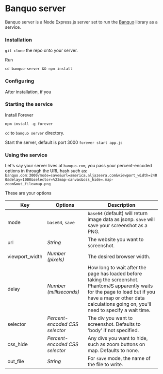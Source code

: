 # Banquo server

Banquo server is a Node Express.js server set to run the [Banquo](http://github.com/mhkeller/banquo) library as a service.

### Installation

`git clone` the repo onto your server.

Run

`cd banquo-server && npm install`

### Configuring

After installation, if you 


### Starting the service

Install Forever
````
npm install -g forever
````

`cd` to `banquo server` directory.

Start the server, default is port 3000
`forever start app.js`


### Using the service

Let's say your server lives at `banquo.com`, you pass your percent-encoded options in through the URL hash such as:
`banquo.com:3000/mode=save&url=america.aljazeera.com&viewport_width=2400&delay=1000&selector=%23map-canvas&css_hide=.map-zoom&out_file=map.png`

These are your options

Key | Options | Description
--- | --- | ---
mode | `base64`, `save` | `base64` (default) will return image data as jsonp. `save` will save your screenshot as a PNG.
url | *String* | The website you want to screenshot.
viewport_width | *Number (pixels)* | The desired browser width.
delay | *Number (milliseconds)* | How long to wait after the page has loaded before taking the screenshot. PhantomJS apparently waits for the page to load but if you have a map or other data calculations going on, you'll need to specify a wait time.
selector | *Percent-encoded CSS selector* | The div you want to screenshot. Defaults to 'body' if not specified.
css_hide | *Percent-encoded CSS selector* | Any divs you want to hide, such as zoom buttons on map. Defaults to none.
out_file | *String* | For `save` mode, the name of the file to write.

